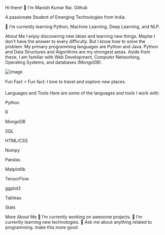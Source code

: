 Hi there! 👋 I'm Manish Kumar Rai.
Github

A passionate Student of Emerging Technologies from India.

🌱 I’m currently learning Python, Machine Learning, Deep Learning, and NLP.


About Me
I enjoy discovering new ideas and learning new things. Maybe I don't have the answer to every difficulty. But I know how to solve the problem. My primary programming languages are Python and Java. Python and Data Structures and Algorithms are my strongest areas. Aside from these, I am familiar with Web Development, Computer Networking, Operating Systems, and databases (MongoDB).

![image](https://github.com/Manishraidav/Manishraidav/assets/110976523/48d5bf5d-db77-4ab6-b83c-04ad58351f02)


Fun Fact
⚡ Fun fact: I love to travel and explore new places.

Languages and Tools
Here are some of the languages and tools I work with:

Python

R

MongoDB

SQL

HTML/CSS

Numpy

Pandas

Matplotlib

TensorFlow

ggplot2

Tableau

Stats

More About Me
🔭 I’m currently working on awesome projects.
🌱 I’m currently learning new technologies.
💬 Ask me about anything related to programming. make this more good
